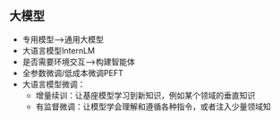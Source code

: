 ## 大模型
- 专用模型-->通用大模型
- 大语言模型InternLM
- 是否需要环境交互-->构建智能体
- 全参数微调/低成本微调PEFT
- 大语言模型微调：
  - 增量续训：让基座模型学习到新知识，例如某个领域的垂直知识
  - 有监督微调：让模型学会理解和遵循各种指令，或者注入少量领域知